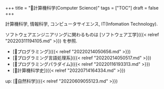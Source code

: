 +++
title = "📂計算機科学(Computer Science)"
tags = ["TOC"]
draft = false
+++

計算機科学, 情報科学, コンピュータサイエンス, IT(Infomation Technology).

ソフトウェアエンジニアリングに関わるものは [ソフトウェア工学]({{< relref "20220311194105.md" >}}) を参照.

-   [📂プログラミング]({{< relref "20220214050656.md" >}})
-   [📂プログラミング言語処理系]({{< relref "20220214050517.md" >}})
-   [📂プログラミングパラダイム]({{< relref "20220116193313.md" >}})
-   [📝計算機科学史]({{< relref "20220714164334.md" >}})

up: [📁自然科学]({{< relref "20220609055123.md" >}})
